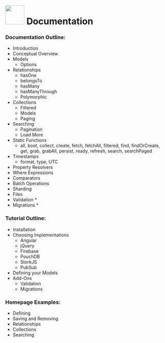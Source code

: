 # <img src="https://raw.githubusercontent.com/Rekord/rekord/master/images/rekord-color.png" width="60"> Documentation

### Documentation Outline:

- Introduction
- Conceptual Overview
- Models
  - Options
- Relationships
  - hasOne
  - belongsTo
  - hasMany
  - hasManyThrough
  - Polymorphic
- Collections
  - Filtered
  - Models
  - Paging
- Searching
  - Pagination
  - Load More
- Static Functions
  - all, boot, collect, create, fetch, fetchAll, filtered, find, findOrCreate, get, grab, grabAll, persist, ready, refresh, search, searchPaged
- Timestamps
  - format, type, UTC
- Property Resolvers
- Where Expressions
- Comparators
- Batch Operations
- Sharding
- Files
- Validation *
- Migrations *

### Tutorial Outline:

- Installation
- Choosing Implementations
  - Angular
  - jQuery
  - Firebase
  - PouchDB
  - StorkJS
  - PubSub
- Defining your Models
- Add-Ons
  - Validation
  - Migrations

### Homepage Examples:

- Defining
- Saving and Removing
- Relationships
- Collections
- Searching
